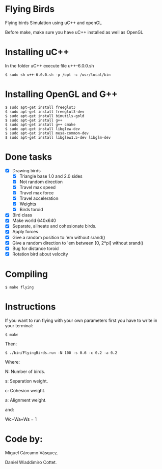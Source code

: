 Flying Birds
===========

Flying birds Simulation using uC++ and openGL

Before make, make sure you have uC++ installed as well as OpenGL

Installing uC++
===============

In the folder uC++ execute file u++-6.0.0.sh

	$ sudo sh u++-6.0.0.sh -p /opt -c /usr/local/bin

Installing OpenGL and G++
==================
	$ sudo apt-get install freeglut3
	$ sudo apt-get install freeglut3-dev 
	$ sudo apt-get install binutils-gold
	$ sudo apt-get install g++
	$ sudo apt-get install g++ cmake
	$ sudo apt-get install libglew-dev
	$ sudo apt-get install mesa-common-dev
	$ sudo apt-get install libglew1.5-dev libglm-dev

Done tasks
==================
- [x] Drawing birds
	- [x] Triangle base 1.0 and 2.0 sides
	- [x] Not random direction
	- [x] Travel max speed
	- [x] Travel max force
	- [x] Travel acceleration
 	- [x] Weights
 	- [x] Birds toroid
- [x] Bird class
- [x] Make world 640x640
- [x] Separate, alineate and cohesionate birds.
- [x] Apply forces
- [x] Give a random position to 'em without srand() 
- [x] Give a random direction to 'em between [0, 2*pi] without srand()
- [x] Bug for distance toroid
- [x] Rotation bird about velocity

Compiling
==================
	$ make flying

Instructions
========================
If you want to run flying with your own parameters first you have to write in your terminal:

	$ make

Then:

	$ ./bin/FlyingBirds.run -N 100 -s 0.6 -c 0.2 -a 0.2

Where:

N: Number of birds.

s: Separation weight.

c: Cohesion weight.

a: Alignment weight.

and:

Wc+Wa+Ws = 1


Code by:
======================================
Miguel Cárcamo Vásquez.

Daniel Wladdimiro Cottet.